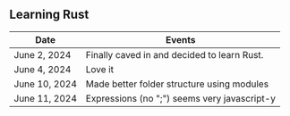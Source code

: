 ## Learning Rust

| Date          | Events                                       |
| ------------- | -------------------------------------------- |
| June 2, 2024  | Finally caved in and decided to learn Rust.  |
| June 4, 2024  | Love it                                      |
| June 10, 2024 | Made better folder structure using modules   |
| June 11, 2024 | Expressions (no ";") seems very javascript-y |
